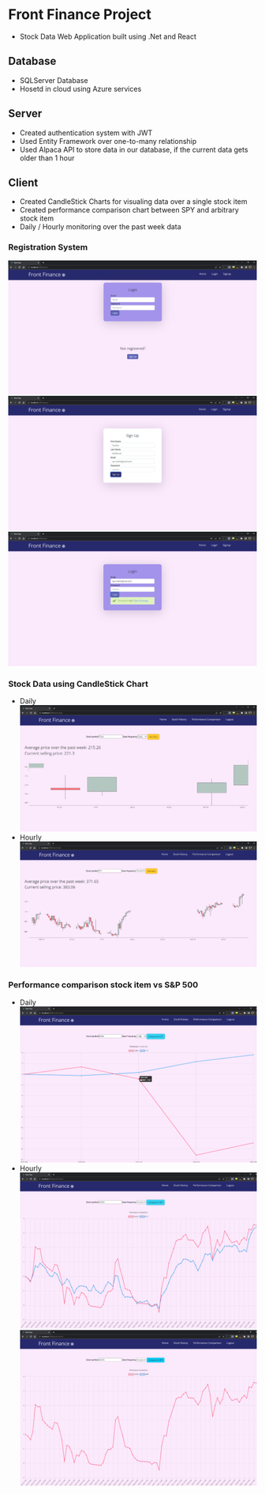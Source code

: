 # Front Finance Project
  - Stock Data Web Application built using .Net and React
 
## Database
- SQLServer Database
- Hosetd in cloud using Azure services

## Server
- Created authentication system with JWT
- Used Entity Framework over one-to-many relationship
- Used Alpaca API to store data in our database, if the current data gets older than 1 hour

## Client
- Created CandleStick Charts for visualing data over a single stock item
- Created performance comparison chart between SPY and arbitrary stock item
- Daily / Hourly monitoring over the past week data

### Registration System
![Home Page](https://github.com/teomdn01/FrontFinanceProject/blob/main/images/home.png)
![Registration Page](https://github.com/teomdn01/FrontFinanceProject/blob/main/images/register.png)
![Login Page](https://github.com/teomdn01/FrontFinanceProject/blob/main/images/login.png)
### Stock Data using CandleStick Chart
- Daily
![Candle Daily Page](https://github.com/teomdn01/FrontFinanceProject/blob/main/images/candle-daily-1.png)
- Hourly
![Candle Hourly Page](https://github.com/teomdn01/FrontFinanceProject/blob/main/images/candle-hourly.png)
### Performance comparison stock item vs S&P 500
- Daily
![Performance Daily Page](https://github.com/teomdn01/FrontFinanceProject/blob/main/images/perf-daily.png)
- Hourly
![Performance Hourly Page 2](https://github.com/teomdn01/FrontFinanceProject/blob/main/images/perf-hourly-2.png)
![Performance Hourly Page 1](https://github.com/teomdn01/FrontFinanceProject/blob/main/images/perf-hourly-1.png)
